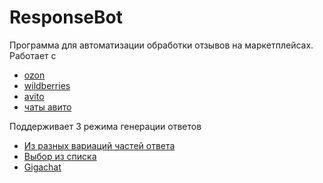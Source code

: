 # ResponseBot

Программа для автоматизации обработки отзывов на маркетплейсах.
Работает с

- [ozon](startfiles.md#ozon)
- [wildberries](startfiles.md#wildberries)
- [avito](startfiles.md#avito)
- [чаты авито](startfiles.md#avito-chat)

Поддерживает 3 режима генерации ответов

- [Из разных вариаций частей ответа](generators.md#--probabilistic)
- [Выбор из списка](generators.md#--fromlist)
- [Gigachat](generators.md#--llm)
